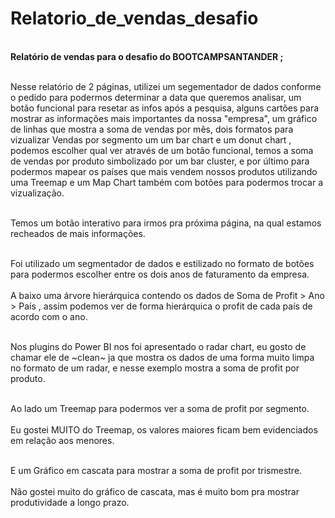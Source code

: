 # Relatorio_de_vendas_desafio
<b><br>Relatório de vendas para o desafio do BOOTCAMPSANTANDER ;</br></b>

<br>Nesse relatório de 2 páginas, utilizei um segementador de dados conforme o pedido para podermos determinar a data que  queremos analisar, um botão funcional para resetar as infos após a pesquisa, alguns cartões para mostrar as informações mais importantes da nossa "empresa", um gráfico de linhas que mostra a soma de vendas por mês, dois formatos para vizualizar Vendas por segmento um um bar chart e  um donut chart , podemos escolher qual ver através de um botão funcional, temos a soma de vendas por produto simbolizado por um bar cluster, e por último para podermos mapear os países que mais vendem nossos produtos utilizando uma Treemap e um Map Chart também com botões para podermos trocar a vizualização. </br>


<br>Temos um botão interativo para irmos pra próxima página, na qual estamos recheados de mais informações.</br>


<br>Foi utilizado um segmentador de dados e estilizado no formato de botões para podermos escolher entre os dois anos de faturamento da empresa.</br>
<br>A baixo uma árvore hierárquica contendo os dados de Soma de Profit > Ano > País , assim podemos ver de forma hierárquica o profit de cada país de acordo com o ano.</br>


<br>Nos plugins do Power BI nos foi apresentado o radar chart, eu gosto de chamar ele de ~clean~ ja que mostra os dados de uma forma muito limpa no formato de um radar, e nesse exemplo mostra a soma de profit por produto. </br>


<br>Ao lado um Treemap para podermos ver a soma de profit por segmento.</br>
<br>Eu gostei MUITO do Treemap, os valores maiores ficam bem evidenciados em relação aos menores.</br>


<br>E um Gráfico em cascata para mostrar a soma de profit por trismestre.</br>
<br>Não gostei muito do gráfico de cascata, mas é muito bom pra mostrar produtividade a longo prazo.</br>
